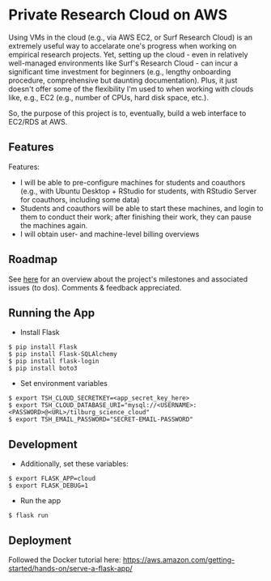 # Private Research Cloud on AWS

Using VMs in the cloud (e.g., via AWS EC2, or Surf Research Cloud) is an extremely useful way to accelarate one's progress when working on empirical research projects. Yet, setting up the cloud - even in relatively well-managed environments like Surf's Research Cloud - can incur a significant time investment for beginners (e.g., lengthy onboarding procedure, comprehensive but daunting documentation). Plus, it just doesn't offer some of the flexibility I'm used to when working with clouds like, e.g., EC2 (e.g., number of CPUs, hard disk space, etc.).

So, the purpose of this project is to, eventually, build a web interface to EC2/RDS at AWS.

## Features

Features:
-  I will be able to pre-configure machines for students and coauthors (e.g., with Ubuntu Desktop + RStudio for students, with RStudio Server for coauthors, including some data)
-  Students and coauthors will be able to start these machines, and login to them to conduct their work; after finishing their work, they can pause the machines again.
-  I will obtain user- and machine-level billing overviews

## Roadmap

See [here](https://github.com/hannesdatta/private-research-cloud/milestones) for an overview about the project's milestones and associated issues (to dos). Comments & feedback appreciated. 

## Running the App

- Install Flask

```
$ pip install Flask
$ pip install Flask-SQLAlchemy
$ pip install flask-login
$ pip install boto3
```

- Set environment variables 

```
$ export TSH_CLOUD_SECRETKEY=<app_secret_key_here>
$ export TSH_CLOUD_DATABASE_URI="mysql://<USERNAME>:<PASSWORD>@<URL>/tilburg_science_cloud"
$ export TSH_EMAIL_PASSWORD="SECRET-EMAIL-PASSWORD"

```

## Development

- Additionally, set these variables:
    
```
$ export FLASK_APP=cloud
$ export FLASK_DEBUG=1
```

- Run the app

```
$ flask run
```

## Deployment

Followed the Docker tutorial here: https://aws.amazon.com/getting-started/hands-on/serve-a-flask-app/
